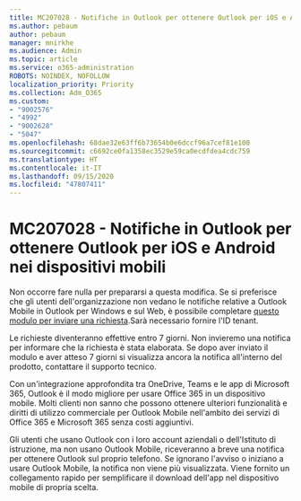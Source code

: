 ```yaml
---
title: MC207028 - Notifiche in Outlook per ottenere Outlook per iOS e Android nei dispositivi mobili
ms.author: pebaum
author: pebaum
manager: mnirkhe
ms.audience: Admin
ms.topic: article
ms.service: o365-administration
ROBOTS: NOINDEX, NOFOLLOW
localization_priority: Priority
ms.collection: Adm_O365
ms.custom:
- "9002576"
- "4992"
- "9002628"
- "5047"
ms.openlocfilehash: 68dae32e63ff6b73654b0e6dccf96a7cef81e100
ms.sourcegitcommit: c6692ce0fa1358ec3529e59ca0ecdfdea4cdc759
ms.translationtype: HT
ms.contentlocale: it-IT
ms.lasthandoff: 09/15/2020
ms.locfileid: "47807411"
---
```

# <a name="mc207028---notifications-in-outlook-to-obtain-outlook-for-ios-and-android-on-mobile-devices"></a>MC207028 - Notifiche in Outlook per ottenere Outlook per iOS e Android nei dispositivi mobili

Non occorre fare nulla per prepararsi a questa modifica. Se si preferisce che gli utenti dell'organizzazione non vedano le notifiche relative a Outlook Mobile in Outlook per Windows e sul Web, è possibile completare [questo modulo per inviare una richiesta](https://aka.ms/MC207028).Sarà necessario fornire l'ID tenant. 

Le richieste diventeranno effettive entro 7 giorni. Non invieremo una notifica per informare che la richiesta è stata elaborata. Se dopo aver inviato il modulo e aver atteso 7 giorni si visualizza ancora la notifica all'interno del prodotto, contattare il supporto tecnico.

Con un'integrazione approfondita tra OneDrive, Teams e le app di Microsoft 365, Outlook è il modo migliore per usare Office 365 in un dispositivo mobile. Molti clienti non sanno che possono ottenere ulteriori funzionalità e diritti di utilizzo commerciale per Outlook Mobile nell'ambito dei servizi di Office 365 e Microsoft 365 senza costi aggiuntivi.

Gli utenti che usano Outlook con i loro account aziendali o dell'Istituto di istruzione, ma non usano Outlook Mobile, riceveranno a breve una notifica per ottenere Outlook sul proprio telefono. Se ignorano l'avviso o iniziano a usare Outlook Mobile, la notifica non viene più visualizzata. Viene fornito un collegamento rapido per semplificare il download dell'app nel dispositivo mobile di propria scelta.
